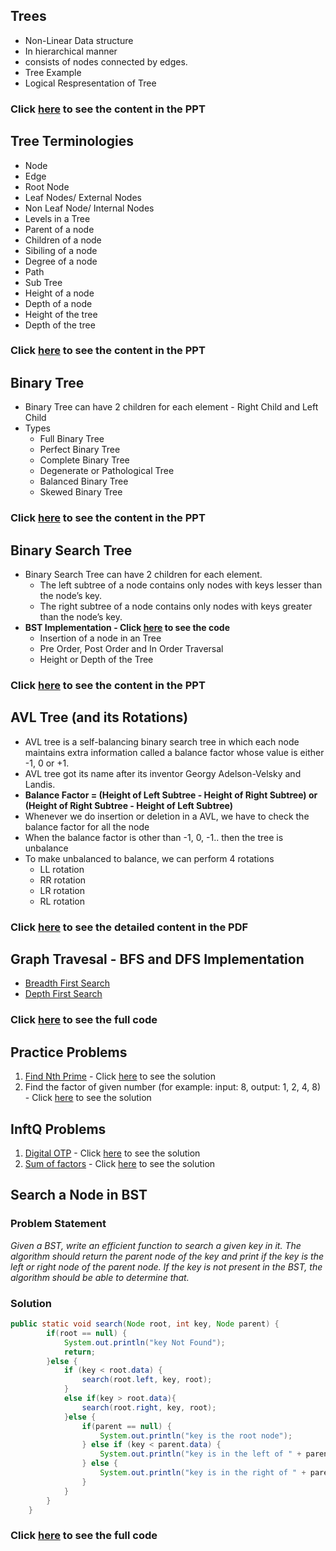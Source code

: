 ## Trees

- Non-Linear Data structure
- In hierarchical manner
- consists of nodes connected by edges.
- Tree Example
- Logical Respresentation of Tree

### Click [here](./TreeDataStructurePPT.pdf) to see the content in the PPT

## Tree Terminologies
- Node 
- Edge
- Root Node
- Leaf Nodes/ External Nodes
- Non Leaf Node/ Internal Nodes
- Levels in a Tree
- Parent of a node
- Children of a node
- Sibiling of a node
- Degree of a node
- Path
- Sub Tree
- Height of a node
- Depth of a node
- Height of the tree
- Depth of the tree

### Click [here](./TreeDataStructurePPT.pdf) to see the content in the PPT

## Binary Tree 
- Binary Tree can have 2 children for each element - Right Child and Left Child 
- Types
  - Full Binary Tree
  - Perfect Binary Tree
  - Complete Binary Tree
  - Degenerate or Pathological Tree
  - Balanced Binary Tree
  - Skewed Binary Tree

### Click [here](./TreeDataStructurePPT.pdf) to see the content in the PPT

## Binary Search Tree

- Binary Search Tree can have 2 children for each element.
    - The left subtree of a node contains only nodes with keys lesser than the node’s key.
    - The right subtree of a node contains only nodes with keys greater than the node’s key.
- **BST Implementation - Click [here](./Day16/BST) to see the code**
  - Insertion of a node in an Tree
  - Pre Order, Post Order and In Order Traversal
  - Height or Depth of the Tree

### Click [here](./TreeDataStructurePPT.pdf) to see the content in the PPT
 
## AVL Tree (and its Rotations)

- AVL tree is a self-balancing binary search tree in which each node maintains extra information called a balance factor whose value is either -1, 0 or +1.
- AVL tree got its name after its inventor Georgy Adelson-Velsky and Landis.
- **Balance Factor = (Height of Left Subtree - Height of Right Subtree) or (Height of Right Subtree - Height of Left Subtree)**
- Whenever we do insertion or deletion in a AVL, we have to check the balance factor for all the node
- When the balance factor is other than -1, 0, -1.. then the tree is unbalance
- To make unbalanced to balance, we can perform 4 rotations
  - LL rotation
  - RR rotation
  - LR rotation
  - RL rotation

### Click [here](./AVL%20Tree.pdf) to see the detailed content in the PDF

## Graph Travesal - BFS and DFS Implementation 
- [Breadth First Search](https://github.com/PorkodiVenkatesh/DataStructures/blob/main/Day14/bfs.md) 
- [Depth First Search](https://github.com/PorkodiVenkatesh/DataStructures/blob/main/Day14/dfs.md)

### Click [here](./GraphTraversalDemo.java) to see the full code

## Practice Problems 

1. [Find Nth Prime](./NthPrimePrbStmt.md) - Click [here](./NthPrime.java) to see the solution 
2. Find the factor of given number (for example: input: 8, output: 1, 2, 4, 8) - Click [here](./FactorOfNum.java) to see the solution

## InftQ Problems

1. [Digital OTP]([./](https://github.com/PorkodiVenkatesh/DataStructures/blob/main/InftQProblems/)InftQPrb19.md) - Click [here](./DigitalOTP.java) to see the solution 
2. [Sum of factors](https://github.com/PorkodiVenkatesh/DataStructures/blob/main/InftQProblems/InftQPrb11.md) - Click [here](./SumOfFactors.java) to see the solution 

## Search a Node in BST

### Problem Statement
*Given a BST, write an efficient function to search a given key in it. The algorithm should return the parent node of the key and print if the key is the left or right node of the parent node. If the key is not present in the BST, the algorithm should be able to determine that.*

### Solution
```java
public static void search(Node root, int key, Node parent) {
		if(root == null) {
			System.out.println("key Not Found");
			return;
		}else {
			if (key < root.data) {
				search(root.left, key, root);
			}
			else if(key > root.data){
				search(root.right, key, root);
			}else {
				if(parent == null) {
					System.out.println("key is the root node");
				} else if (key < parent.data) {
					System.out.println("key is in the left of " + parent.data);
				} else {
					System.out.println("key is in the right of " + parent.data);
				}
			}
		}
	}
```
### Click [here](./Day16/BST) to see the full code

